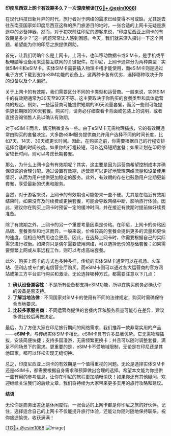 **印度尼西亚上网卡有效期多久？一次深度解读[[TG💪+ @esim1088](https://t.me/s/esim1088)]**

在现代科技日新月异的时代，旅行者对于网络的需求已经变得不可或缺。尤其是去往东南亚国家如印度尼西亚这样的热门旅游目的地时，一张合适的上网卡无疑是旅途中的必备神器。然而，对于初次前往印尼的游客来说，“印度尼西亚上网卡的有效期是多少？”这一问题常常让人感到困惑。今天，我们就来深入探讨一下这个问题，希望能为你的印尼之旅提供帮助。

首先，让我们明确什么是上网卡。上网卡，也叫移动数据卡或SIM卡，是手机或平板电脑等设备用来连接互联网的关键配件。在印尼，上网卡通常分为两种类型：实体SIM卡和eSIM卡。实体SIM卡需要插入物理卡槽才能使用，而eSIM卡则是通过电子方式下载到支持eSIM功能的设备上。这两种卡各有优劣，选择哪种取决于你的设备以及个人偏好。

关于上网卡的有效期，我们需要区分不同的卡类型和运营商。一般来说，实体SIM卡的有效期通常为30天至90天不等。这主要取决于你购买的套餐类型和具体运营商的规定。例如，一些运营商可能提供短期的30天流量套餐，而另一些则可能提供更长期限的90天套餐。购买时，请务必仔细查看卡背面或包装上的说明，或者直接咨询销售人员以确认有效期。

对于eSIM卡而言，情况稍微复杂一些。由于eSIM卡无需物理插拔，它的有效期通常由购买的套餐决定。大多数eSIM服务提供商允许用户选择不同的时间长度，比如7天、14天、30天或更长时间。因此，在购买之前，你需要根据自己的行程安排选择合适的时间长度。如果你的行程较短，可以选择短期套餐；如果计划在印尼停留较长时间，则可以考虑长期套餐。

那么，为什么上网卡会有有效期呢？其实，这主要是因为运营商希望控制成本并确保资源的合理分配。通过设置有效期，运营商可以更好地管理网络流量和设备使用情况，从而为用户提供更加稳定的服务。此外，有效期的存在也鼓励用户定期更新套餐，享受最新的优惠和服务。

当然，对于游客来说，上网卡的有效期也可能带来一些不便。尤其是在临近有效期结束时，如果没有及时续费或更换套餐，可能会导致网络中断，影响旅行体验。因此，建议你在购买上网卡时预留一定的缓冲时间，并在接近有效期时提前做好续费准备。

除了有效期之外，上网卡的另一个重要考量因素是价格。在印尼，上网卡的价格因品牌、套餐类型和地区而异。一般来说，价格较高的套餐会提供更多的流量和更快的速度，但相应的费用也会更高。因此，在选择上网卡时，你需要根据自己的实际需求进行权衡。如果你只是偶尔需要使用网络，可以选择低价的基础套餐；如果需要频繁上网或从事远程工作，则可以考虑高端套餐。

此外，购买上网卡的方式也多种多样。传统的实体SIM卡通常可以在机场、火车站、便利店或专门的电信营业厅购买。而eSIM卡则可以通过各大运营商的官方网站或第三方平台进行购买和激活。无论选择哪种方式，都需要注意以下几点：

1. **确认设备兼容性**：不是所有设备都支持eSIM功能，所以在购买前务必确认你的设备是否支持。
2. **了解当地法律**：不同国家对SIM卡的使用有不同的法律规定，购买时需确保符合当地要求。
3. **比较多家服务商**：不同运营商提供的套餐内容和服务质量可能存在差异，建议多做比较后再做决定。

最后，为了方便大家在印尼旅行期间的网络需求，我们推荐一款非常实用的产品——**eSIM卡**。与传统实体SIM卡相比，eSIM卡具有许多显著优势。它无需物理插拔，安装简便快捷；支持多国漫游，无需频繁更换卡；并且可以随时调整套餐，满足不同场景下的需求。更重要的是，eSIM卡不受地域限制，无论是在印尼还是其他国家，都可以轻松实现无缝切换。

总之，印度尼西亚上网卡的有效期是一个值得重视的问题。无论是选择实体SIM卡还是eSIM卡，都需要根据自身需求和预算做出合理的选择。希望本文能为你提供一些有用的参考信息，让你在印尼的旅程更加顺畅愉快！如果你还有其他疑问，欢迎继续关注我们的后续文章，我们将持续为大家带来更多实用的旅行攻略和建议。

**结语**

无论你是商务出差还是休闲度假，一张合适的上网卡都是你印尼之旅的好伙伴。记住，选择适合自己的上网卡不仅能提升旅行体验，还能让你随时随地保持联系。祝你旅途愉快，收获满满！

[[TG💪+ @esim1088](https://t.me/s/esim1088) ![Image](https://i.postimg.cc/4NQfJmqS/Snipaste-2025-05-13-00-14-12.png)]